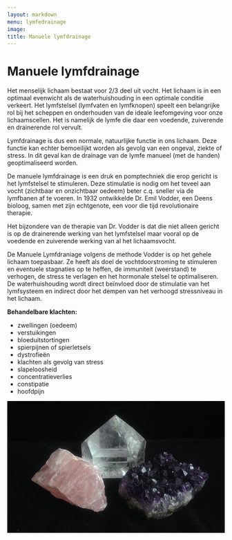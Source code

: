 ```yaml
---
layout: markdown
menu: lymfedrainage
image: 
title: Manuele lymfdrainage
---
```

# Manuele lymfdrainage


Het menselijk lichaam bestaat voor 2/3 deel uit vocht. Het lichaam is in een optimaal evenwicht als de waterhuishouding in een optimale conditie verkeert. Het lymfstelsel (lymfvaten en lymfknopen) speelt een belangrijke rol bij het scheppen en onderhouden van de ideale leefomgeving voor onze lichaamscellen. Het is namelijk de lymfe die daar een voedende, zuiverende en drainerende rol vervult.

Lymfdrainage is dus een normale, natuurlijke functie in ons lichaam. Deze functie kan echter bemoeilijkt worden als gevolg van een ongeval, ziekte of stress. In dit geval kan de drainage van de lymfe manueel (met de handen) geoptimaliseerd worden.


De manuele lymfdrainage is een druk en pomptechniek die erop gericht is het lymfstelsel te stimuleren. Deze stimulatie is nodig om het teveel aan vocht (zichtbaar en onzichtbaar oedeem) beter c.q. sneller via de lymfbanen af te voeren. In 1932 ontwikkelde Dr. Emil Vodder, een Deens bioloog, samen met zijn echtgenote, een voor die tijd revolutionaire therapie.

Het bijzondere van de therapie van Dr. Vodder is dat die niet alleen gericht is op de drainerende werking van het lymfstelsel maar vooral op de voedende en zuiverende werking van al het lichaamsvocht.

De Manuele Lymfdraniage volgens de methode Vodder is op het gehele lichaam toepasbaar. Ze heeft als doel de vochtdoorstroming te stimuleren en eventuele stagnaties op te heffen, de immuniteit (weerstand) te verhogen, de stress te verlagen en het hormonale stelsel te optimaliseren. De waterhuishouding wordt direct beïnvloed door de stimulatie van het lymfsysteem en indirect door het dempen van het verhoogd stressniveau in het lichaam.

**Behandelbare klachten:**

* zwellingen (oedeem)
* verstuikingen
* bloeduitstortingen
* spierpijnen of spierletsels
* dystrofieën
* klachten als gevolg van stress
* slapeloosheid
* concentratieverlies
* constipatie
* hoofdpijn

![feng shui](images/stenen.jpg)
